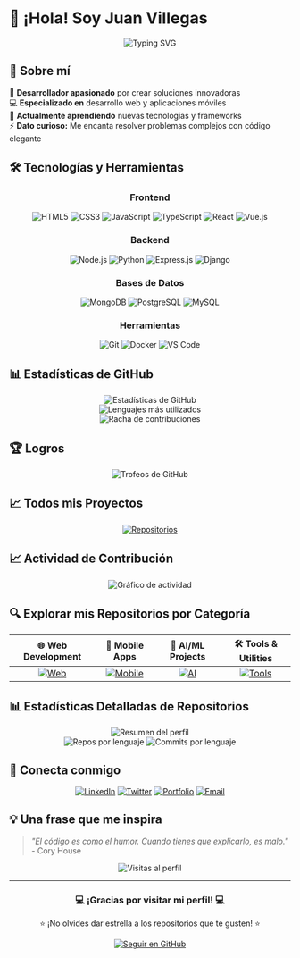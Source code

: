# 👋 ¡Hola! Soy Juan Villegas

<div align="center">
  <img src="https://readme-typing-svg.herokuapp.com?font=Fira+Code&size=22&pause=1000&color=36BCF7&center=true&vCenter=true&width=440&lines=Desarrollador+Full+Stack;Apasionado+por+la+tecnología;Siempre+aprendiendo+algo+nuevo;Juan+Villegas" alt="Typing SVG" />
</div>

## 🚀 Sobre mí

🎯 **Desarrollador apasionado** por crear soluciones innovadoras  
💻 **Especializado en** desarrollo web y aplicaciones móviles  
🌱 **Actualmente aprendiendo** nuevas tecnologías y frameworks  
⚡ **Dato curioso:** Me encanta resolver problemas complejos con código elegante  

## 🛠️ Tecnologías y Herramientas

<div align="center">

### Frontend
![HTML5](https://img.shields.io/badge/HTML5-E34F26?style=for-the-badge&logo=html5&logoColor=white)
![CSS3](https://img.shields.io/badge/CSS3-1572B6?style=for-the-badge&logo=css3&logoColor=white)
![JavaScript](https://img.shields.io/badge/JavaScript-F7DF1E?style=for-the-badge&logo=javascript&logoColor=black)
![TypeScript](https://img.shields.io/badge/TypeScript-007ACC?style=for-the-badge&logo=typescript&logoColor=white)
![React](https://img.shields.io/badge/React-20232A?style=for-the-badge&logo=react&logoColor=61DAFB)
![Vue.js](https://img.shields.io/badge/Vue.js-35495E?style=for-the-badge&logo=vue.js&logoColor=4FC08D)

### Backend
![Node.js](https://img.shields.io/badge/Node.js-43853D?style=for-the-badge&logo=node.js&logoColor=white)
![Python](https://img.shields.io/badge/Python-3776AB?style=for-the-badge&logo=python&logoColor=white)
![Express.js](https://img.shields.io/badge/Express.js-404D59?style=for-the-badge)
![Django](https://img.shields.io/badge/Django-092E20?style=for-the-badge&logo=django&logoColor=white)

### Bases de Datos
![MongoDB](https://img.shields.io/badge/MongoDB-4EA94B?style=for-the-badge&logo=mongodb&logoColor=white)
![PostgreSQL](https://img.shields.io/badge/PostgreSQL-316192?style=for-the-badge&logo=postgresql&logoColor=white)
![MySQL](https://img.shields.io/badge/MySQL-00000F?style=for-the-badge&logo=mysql&logoColor=white)

### Herramientas
![Git](https://img.shields.io/badge/Git-F05032?style=for-the-badge&logo=git&logoColor=white)
![Docker](https://img.shields.io/badge/Docker-2496ED?style=for-the-badge&logo=docker&logoColor=white)
![VS Code](https://img.shields.io/badge/VS_Code-007ACC?style=for-the-badge&logo=visual-studio-code&logoColor=white)

</div>

## 📊 Estadísticas de GitHub

<div align="center">
  <img src="https://github-readme-stats.vercel.app/api?username=juan436&show_icons=true&theme=radical&hide_border=true&count_private=true" alt="Estadísticas de GitHub" />
</div>

<div align="center">
  <img src="https://github-readme-stats.vercel.app/api/top-langs/?username=juan436&layout=compact&theme=radical&hide_border=true" alt="Lenguajes más utilizados" />
</div>

<div align="center">
  <img src="https://github-readme-streak-stats.herokuapp.com/?user=juan436&theme=radical&hide_border=true" alt="Racha de contribuciones" />
</div>

## 🏆 Logros

<div align="center">
  <img src="https://github-profile-trophy.vercel.app/?username=juan436&theme=radical&no-frame=true&row=1&column=6" alt="Trofeos de GitHub" />
</div>

## 📈 Todos mis Proyectos

<div align="center">

[![Repositorios](https://img.shields.io/badge/Ver_Todos_Mis_Proyectos-181717?style=for-the-badge&logo=github&logoColor=white)](https://github.com/juan436?tab=repositories)

</div>

## 📈 Actividad de Contribución

<div align="center">
  <img src="https://github-readme-activity-graph.vercel.app/graph?username=juan436&theme=react-dark&hide_border=true&area=true" alt="Gráfico de actividad" />
</div>

## 🔍 Explorar mis Repositorios por Categoría

<div align="center">

| 🌐 **Web Development** | 📱 **Mobile Apps** | 🤖 **AI/ML Projects** | 🛠️ **Tools & Utilities** |
|:---:|:---:|:---:|:---:|
| [![Web](https://img.shields.io/badge/Explorar-FF6B6B?style=for-the-badge)](https://github.com/juan436?tab=repositories&q=web&type=&language=&sort=) | [![Mobile](https://img.shields.io/badge/Explorar-4ECDC4?style=for-the-badge)](https://github.com/juan436?tab=repositories&q=mobile&type=&language=&sort=) | [![AI](https://img.shields.io/badge/Explorar-45B7D1?style=for-the-badge)](https://github.com/juan436?tab=repositories&q=ai+ml&type=&language=&sort=) | [![Tools](https://img.shields.io/badge/Explorar-96CEB4?style=for-the-badge)](https://github.com/juan436?tab=repositories&q=tool&type=&language=&sort=) |

</div>

## 📊 Estadísticas Detalladas de Repositorios

<div align="center">
  
<img src="https://github-profile-summary-cards.vercel.app/api/cards/profile-details?username=juan436&theme=radical" alt="Resumen del perfil" />

</div>

<div align="center">
  
<img src="https://github-profile-summary-cards.vercel.app/api/cards/repos-per-language?username=juan436&theme=radical" alt="Repos por lenguaje" />
<img src="https://github-profile-summary-cards.vercel.app/api/cards/most-commit-language?username=juan436&theme=radical" alt="Commits por lenguaje" />

</div>

## 🤝 Conecta conmigo

<div align="center">

[![LinkedIn](https://img.shields.io/badge/LinkedIn-0077B5?style=for-the-badge&logo=linkedin&logoColor=white)](https://linkedin.com/in/juan-villegas)
[![Twitter](https://img.shields.io/badge/Twitter-1DA1F2?style=for-the-badge&logo=twitter&logoColor=white)](https://twitter.com/juanvillegas)
[![Portfolio](https://img.shields.io/badge/Portfolio-FF5722?style=for-the-badge&logo=firefox&logoColor=white)](https://juanvillegas.dev)
[![Email](https://img.shields.io/badge/Email-D14836?style=for-the-badge&logo=gmail&logoColor=white)](mailto:juan.villegas@ejemplo.com)

</div>

## 💡 Una frase que me inspira

> *"El código es como el humor. Cuando tienes que explicarlo, es malo."* - Cory House

<div align="center">
  <img src="https://komarev.com/ghpvc/?username=juan436&color=blueviolet&style=for-the-badge" alt="Visitas al perfil" />
</div>

---

<div align="center">
  <h3>💻 ¡Gracias por visitar mi perfil! 💻</h3>
  <p>⭐ ¡No olvides dar estrella a los repositorios que te gusten! ⭐</p>
  
  <a href="https://github.com/juan436">
    <img src="https://img.shields.io/github/followers/juan436?label=Sígueme&style=social" alt="Seguir en GitHub" />
  </a>
</div>
